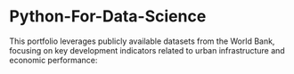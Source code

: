 # Python-For-Data-Science
This portfolio leverages publicly available datasets from the World Bank, focusing on key development indicators related to urban infrastructure and economic performance:
